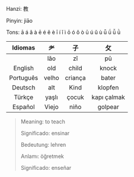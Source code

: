 Hanzi: 教

Pinyin: jiāo 

Tons: ā á ǎ à ē é ě è ī í ǐ ì ō ó ǒ ò ū ú ǔ ù ǖ ǘ ǚ ǜ

| Idiomas | 耂 | 子 | 攵 |
| :---: | :---: | :---: | :---: |
|  | lǎo | zǐ | pū |
| English | old | child | knock |
| Português | velho | criança | bater |
| Deutsch | alt | Kind | klopfen |
| Türkçe | yaşlı | çocuk | kapı çalmak |
| Español | Viejo | niño | golpear |

> Meaning: to teach
> 
> Significado: ensinar
> 
> Bedeutung: lehren
> 
> Anlamı: öğretmek
> 
> Significado: enseñar
